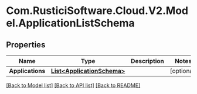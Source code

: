 # Com.RusticiSoftware.Cloud.V2.Model.ApplicationListSchema
## Properties

Name | Type | Description | Notes
------------ | ------------- | ------------- | -------------
**Applications** | [**List&lt;ApplicationSchema&gt;**](ApplicationSchema.md) |  | [optional] 

[[Back to Model list]](../README.md#documentation-for-models) [[Back to API list]](../README.md#documentation-for-api-endpoints) [[Back to README]](../README.md)

